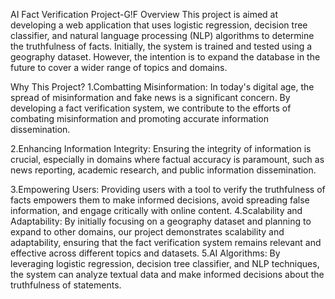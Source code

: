 AI Fact Verification Project-G!F
Overview
This project is aimed at developing a web application that uses logistic regression, decision tree classifier, and natural language processing (NLP) algorithms to determine the truthfulness of facts. Initially, the system is trained and tested using a geography dataset. However, the intention is to expand the database in the future to cover a wider range of topics and domains.


Why This Project?
1.Combatting Misinformation: In today's digital age, the spread of misinformation and fake news is a significant concern. By developing a fact verification system, we contribute to the efforts of combating misinformation and promoting accurate information dissemination.

2.Enhancing Information Integrity: Ensuring the integrity of information is crucial, especially in domains where factual accuracy is paramount, such as news reporting, academic research, and public information dissemination.

3.Empowering Users: Providing users with a tool to verify the truthfulness of facts empowers them to make informed decisions, avoid spreading false information, and engage critically with online content.
4.Scalability and Adaptability: By initially focusing on a geography dataset and planning to expand to other domains, our project demonstrates scalability and adaptability, ensuring that the fact verification system remains relevant and effective across different topics and datasets.
5.AI Algorithms: By leveraging logistic regression, decision tree classifier, and NLP techniques, the system can analyze textual data and make informed decisions about the truthfulness of statements.
